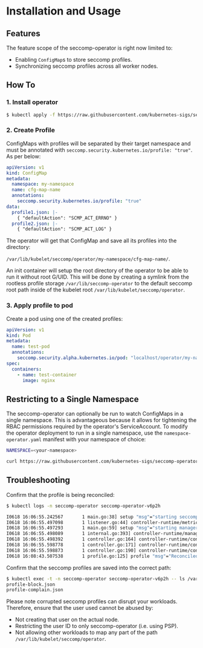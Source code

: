 # Installation and Usage

## Features

The feature scope of the seccomp-operator is right now limited to:

- Enabling `ConfigMap`s to store seccomp profiles.
- Synchronizing seccomp profiles across all worker nodes.

## How To

### 1. Install operator

```sh
$ kubectl apply -f https://raw.githubusercontent.com/kubernetes-sigs/seccomp-operator/master/deploy/operator.yaml
```

### 2. Create Profile

ConfigMaps with profiles will be separated by their target namespace and must be
annotated with `seccomp.security.kubernetes.io/profile: "true"`. As per below:

```yaml
apiVersion: v1
kind: ConfigMap
metadata:
  namespace: my-namespace
  name: cfg-map-name
  annotations:
    seccomp.security.kubernetes.io/profile: "true"
data:
  profile1.json: |-
    { "defaultAction": "SCMP_ACT_ERRNO" }
  profile2.json: |-
    { "defaultAction": "SCMP_ACT_LOG" }
```

The operator will get that ConfigMap and save all its profiles into the
directory:

`/var/lib/kubelet/seccomp/operator/my-namespace/cfg-map-name/`.

An init container will setup the root directory of the operator to be able to
run it without root G/UID. This will be done by creating a symlink from the
rootless profile storage `/var/lib/seccomp-operator` to the default seccomp root
path inside of the kubelet root `/var/lib/kubelet/seccomp/operator`.

### 3. Apply profile to pod

Create a pod using one of the created profiles:

```yaml
apiVersion: v1
kind: Pod
metadata:
  name: test-pod
  annotations:
    seccomp.security.alpha.kubernetes.io/pod: "localhost/operator/my-namespace/cfg-map-name/profile1.json"
spec:
  containers:
    - name: test-container
      image: nginx
```

## Restricting to a Single Namespace

The seccomp-operator can optionally be run to watch ConfigMaps in a single
namespace. This is advantageous because it allows for tightening the RBAC
permissions required by the operator's ServiceAccount. To modify the operator
deployment to run in a single namespace, use the `namespace-operator.yaml`
manifest with your namespace of choice:

```sh
NAMESPACE=<your-namespace>

curl https://raw.githubusercontent.com/kubernetes-sigs/seccomp-operator/master/deploy/namespace-operator.yaml | sed "s/NS_REPLACE/$NAMESPACE/g" | kubectl apply -f -
```

## Troubleshooting

Confirm that the profile is being reconciled:

```sh
$ kubectl logs -n seccomp-operator seccomp-operator-v6p2h

I0618 16:06:55.242567       1 main.go:38] setup "msg"="starting seccomp-operator"
I0618 16:06:55.497098       1 listener.go:44] controller-runtime/metrics "msg"="metrics server is starting to listen"  "addr"=":8080"
I0618 16:06:55.497293       1 main.go:59] setup "msg"="starting manager"
I0618 16:06:55.498089       1 internal.go:393] controller-runtime/manager "msg"="starting metrics server"  "path"="/metrics"
I0618 16:06:55.498392       1 controller.go:164] controller-runtime/controller "msg"="Starting EventSource"  "controller"="profile" "source"={"Type":{"metadata":{"creationTimestamp":null}}}
I0618 16:06:55.598778       1 controller.go:171] controller-runtime/controller "msg"="Starting Controller"  "controller"="profile"
I0618 16:06:55.598873       1 controller.go:190] controller-runtime/controller "msg"="Starting workers"  "controller"="profile" "worker count"=1
I0618 16:08:43.507538       1 profile.go:125] profile "msg"="Reconciled profile" "namespace"="my-namespace" "profile"="test-profile" "resource version"="2912"
```

Confirm that the seccomp profiles are saved into the correct path:

```sh
$ kubectl exec -t -n seccomp-operator seccomp-operator-v6p2h -- ls /var/lib/kubelet/seccomp/operator/my-namespace/test-profile
profile-block.json
profile-complain.json
```

Please note corrupted seccomp profiles can disrupt your workloads. Therefore, ensure that the user used cannot be abused by:

- Not creating that user on the actual node.
- Restricting the user ID to only seccomp-operator (i.e. using PSP).
- Not allowing other workloads to map any part of the path `/var/lib/kubelet/seccomp/operator`.
